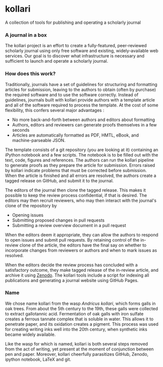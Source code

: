 # kollari

A collection of tools for publishing and operating a scholarly journal

### A journal in a box

The kollari project is an effort to create a fully-featured, peer-reviewed
scholarly journal using only free software and existing, widely-available web
services. Our goal is to discover what infrastructure is necessary and
sufficient to launch and operate a scholarly journal.

### How does this work?

Traditionally, journals have a set of guidelines for structuring and
formatting articles for submission, leaving to the authors to obtain (often by
purchase) the required software and to use the software correctly. Instead of
guidelines, journals built with kollari provide authors with a template
article and all of the software required to process the template. At the cost
of some flexibility, this confers several major advantages :

* No more back-and-forth between authors and editors about formatting
* Authors, editors and reviewers can generate proofs themselves in a few seconds
* Articles are automatically formatted as PDF, HMTL, eBook, and 
  machine-parseable JSON.

The template consists of a git repository (you are looking at it) containing
an iPython notebook and a few scripts. The notebook is to be filled out with
the text, code, figures and references. The authors can run the kollari
pipeline to generate proofs as they prepare the article for submission. Errors
raised by kollari indicate problems that must be corrected before submission.
When the  article is finished and all errors are resolved, the authors create
a tagged  release on GitHub, and submit it to the journal.

The editors of the journal then clone the tagged release. This makes it
possible to keep the review process confidential, if that is desired. The
editors may then recruit reviewers, who may then interact with the journal's
clone of the  repository by

* Opening issues
* Submitting proposed changes in pull requests
* Submitting a review overview document in a pull request

When the editors deem it appropriate, they can allow the authors to respond to
open issues and submit pull requests. By retaining control of the in-review
clone of the article, the editors have the final say on whether to incorporate
changes from reviewers or authors and when to mark issues as resolved.

When the editors decide the review process has concluded with a satisfactory
outcome, they make tagged release of the in-review article, and archive it
using [Zenodo](https://zenodo.org/). The kollari tools include a script for
indexing all  publications and generating a journal website using GitHub
Pages.

### Name

We chose name kollari from the wasp *Andricus kollari*, which forms  galls in
oak trees. From about the 5th century to the 19th, these galls were collected
to extract gallotannic acid. Fermentation of oak galls  with iron sulfate
creates a ferrous tannate complex that is soluble in  water. This allows it to
penetrate paper, and its oxidation creates a  pigment. This process was used
for creating writing inks well into the  20th century, when synthetic inks
became widely available.

Like the wasp for which is named, kollari is both several steps removed  from
the act of writing, yet present at the moment of conjunction between  pen and
paper. Moreover, kollari cheerfully  parasitizes GitHub, Zenodo, ipython
notebook, LaTeX and git.
